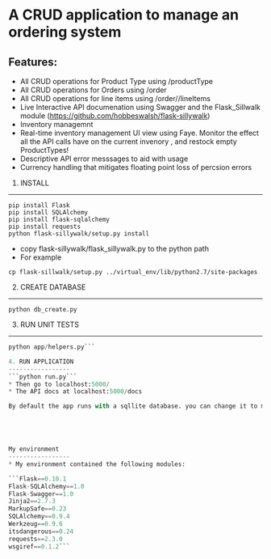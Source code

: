 A CRUD application to manage an ordering system
===============

Features:
-----------------

* All CRUD operations for Product Type using /productType
* All CRUD operations for Orders using /order
* All CRUD operations for line items using /order/<id>/lineItems
* Live Interactive API documenation using Swagger and the Flask_Sillwalk module (https://github.com/hobbeswalsh/flask-sillywalk)
* Inventory managemnt
* Real-time inventory management UI view using Faye. Monitor the effect all the API calls have on the current invenory
, and restock empty ProductTypes!
* Descriptive API error messsages to aid with usage
* Currency handling that mitigates floating point loss of percsion errors

1. INSTALL
-----------------
```
pip install Flask
pip install SQLAlchemy
pip install flask-sqlalchemy
pip install requests
python flask-sillywalk/setup.py install
```

* copy flask-sillywalk/flask_sillywalk.py to the python path
* For example 
```
cp flask-sillwalk/setup.py ../virtual_env/lib/python2.7/site-packages
```

2. CREATE DATABASE
-----------------
```python db_create.py```


3. RUN UNIT TESTS
-----------------
```python test.py
python app/helpers.py```

4. RUN APPLICATION
-----------------
```python run.py```
* Then go to localhost:5000/
* The API docs at localhost:5000/docs

By default the app runs with a sqllite database. you can change it to mysql in config.py. 





My environment
-----------------
* My environment contained the following modules:

```Flask==0.10.1
Flask-SQLAlchemy==1.0
Flask-Swagger==1.0
Jinja2==2.7.3
MarkupSafe==0.23
SQLAlchemy==0.9.4
Werkzeug==0.9.6
itsdangerous==0.24
requests==2.3.0
wsgiref==0.1.2```





